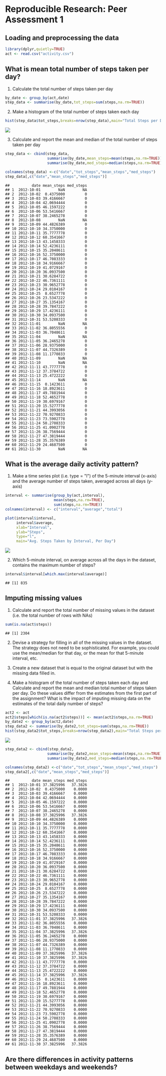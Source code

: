 # Reproducible Research: Peer Assessment 1


## Loading and preprocessing the data

```r
library(dplyr,quietly=TRUE)
act <- read.csv("activity.csv")
```


## What is mean total number of steps taken per day?

1. Calculate the total number of steps taken per day

```r
by_date <- group_by(act,date)
step_data <- summarise(by_date,tot_steps=sum(steps,na.rm=TRUE))
```

2. Make a histogram of the total number of steps taken each day

```r
hist(step_data$tot_steps,breaks=nrow(step_data),main="Total Steps per Day",xlab="Total Steps")
```

![](PA1_template_files/figure-html/unnamed-chunk-3-1.png) 

3. Calculate and report the mean and median of the total number of steps taken per day

```r
step_data <- cbind(step_data,
                   summarise(by_date,mean_steps=mean(steps,na.rm=TRUE))$mean_steps,
                   summarise(by_date,med_steps=median(steps,na.rm=TRUE))$med_steps )

colnames(step_data) <-c("date","tot_steps","mean_steps","med_steps")
step_data[,c("date","mean_steps","med_steps")]
```

```
##          date mean_steps med_steps
## 1  2012-10-01        NaN        NA
## 2  2012-10-02  0.4375000         0
## 3  2012-10-03 39.4166667         0
## 4  2012-10-04 42.0694444         0
## 5  2012-10-05 46.1597222         0
## 6  2012-10-06 53.5416667         0
## 7  2012-10-07 38.2465278         0
## 8  2012-10-08        NaN        NA
## 9  2012-10-09 44.4826389         0
## 10 2012-10-10 34.3750000         0
## 11 2012-10-11 35.7777778         0
## 12 2012-10-12 60.3541667         0
## 13 2012-10-13 43.1458333         0
## 14 2012-10-14 52.4236111         0
## 15 2012-10-15 35.2048611         0
## 16 2012-10-16 52.3750000         0
## 17 2012-10-17 46.7083333         0
## 18 2012-10-18 34.9166667         0
## 19 2012-10-19 41.0729167         0
## 20 2012-10-20 36.0937500         0
## 21 2012-10-21 30.6284722         0
## 22 2012-10-22 46.7361111         0
## 23 2012-10-23 30.9652778         0
## 24 2012-10-24 29.0104167         0
## 25 2012-10-25  8.6527778         0
## 26 2012-10-26 23.5347222         0
## 27 2012-10-27 35.1354167         0
## 28 2012-10-28 39.7847222         0
## 29 2012-10-29 17.4236111         0
## 30 2012-10-30 34.0937500         0
## 31 2012-10-31 53.5208333         0
## 32 2012-11-01        NaN        NA
## 33 2012-11-02 36.8055556         0
## 34 2012-11-03 36.7048611         0
## 35 2012-11-04        NaN        NA
## 36 2012-11-05 36.2465278         0
## 37 2012-11-06 28.9375000         0
## 38 2012-11-07 44.7326389         0
## 39 2012-11-08 11.1770833         0
## 40 2012-11-09        NaN        NA
## 41 2012-11-10        NaN        NA
## 42 2012-11-11 43.7777778         0
## 43 2012-11-12 37.3784722         0
## 44 2012-11-13 25.4722222         0
## 45 2012-11-14        NaN        NA
## 46 2012-11-15  0.1423611         0
## 47 2012-11-16 18.8923611         0
## 48 2012-11-17 49.7881944         0
## 49 2012-11-18 52.4652778         0
## 50 2012-11-19 30.6979167         0
## 51 2012-11-20 15.5277778         0
## 52 2012-11-21 44.3993056         0
## 53 2012-11-22 70.9270833         0
## 54 2012-11-23 73.5902778         0
## 55 2012-11-24 50.2708333         0
## 56 2012-11-25 41.0902778         0
## 57 2012-11-26 38.7569444         0
## 58 2012-11-27 47.3819444         0
## 59 2012-11-28 35.3576389         0
## 60 2012-11-29 24.4687500         0
## 61 2012-11-30        NaN        NA
```

## What is the average daily activity pattern?

1. Make a time series plot (i.e. type = "l") of the 5-minute interval (x-axis) and the average number of steps taken, averaged across all days (y-axis)


```r
interval <- summarise(group_by(act,interval),
                      mean(steps,na.rm=TRUE),
                      sum(steps,na.rm=TRUE))
colnames(interval) <- c("interval","average","total")

plot(interval$interval,
     interval$average,
     xlab="Interval",
     ylab="Steps",
     type="l",
     main="Avg. Steps Taken by Interval, Per Day")
```

![](PA1_template_files/figure-html/unnamed-chunk-5-1.png) 

2. Which 5-minute interval, on average across all the days in the dataset, contains the maximum number of steps?


```r
interval$interval[which.max(interval$average)]
```

```
## [1] 835
```

## Imputing missing values

1. Calculate and report the total number of missing values in the dataset (i.e. the total number of rows with NAs)


```r
sum(is.na(act$steps))
```

```
## [1] 2304
```

2. Devise a strategy for filling in all of the missing values in the dataset. The strategy does not need to be sophisticated. For example, you could use the mean/median for that day, or the mean for that 5-minute interval, etc.

3. Create a new dataset that is equal to the original dataset but with the missing data filled in.

4. Make a histogram of the total number of steps taken each day and Calculate and report the mean and median total number of steps taken per day. Do these values differ from the estimates from the first part of the assignment? What is the impact of imputing missing data on the estimates of the total daily number of steps?


```r
act2 <- act
act2$steps[which(is.na(act2$steps))] <- mean(act2$steps,na.rm=TRUE)
by_date2 <- group_by(act2,date)
step_data2 <- summarise(by_date2,tot_steps=sum(steps,na.rm=TRUE))
hist(step_data2$tot_steps,breaks=nrow(step_data2),main="Total Steps per Day",xlab="Total Steps")
```

![](PA1_template_files/figure-html/unnamed-chunk-8-1.png) 

```r
step_data2 <- cbind(step_data2,
                   summarise(by_date2,mean_steps=mean(steps,na.rm=TRUE))$mean_steps,
                   summarise(by_date2,med_steps=median(steps,na.rm=TRUE))$med_steps )

colnames(step_data2) <-c("date","tot_steps","mean_steps","med_steps")
step_data2[,c("date","mean_steps","med_steps")]
```

```
##          date mean_steps med_steps
## 1  2012-10-01 37.3825996   37.3826
## 2  2012-10-02  0.4375000    0.0000
## 3  2012-10-03 39.4166667    0.0000
## 4  2012-10-04 42.0694444    0.0000
## 5  2012-10-05 46.1597222    0.0000
## 6  2012-10-06 53.5416667    0.0000
## 7  2012-10-07 38.2465278    0.0000
## 8  2012-10-08 37.3825996   37.3826
## 9  2012-10-09 44.4826389    0.0000
## 10 2012-10-10 34.3750000    0.0000
## 11 2012-10-11 35.7777778    0.0000
## 12 2012-10-12 60.3541667    0.0000
## 13 2012-10-13 43.1458333    0.0000
## 14 2012-10-14 52.4236111    0.0000
## 15 2012-10-15 35.2048611    0.0000
## 16 2012-10-16 52.3750000    0.0000
## 17 2012-10-17 46.7083333    0.0000
## 18 2012-10-18 34.9166667    0.0000
## 19 2012-10-19 41.0729167    0.0000
## 20 2012-10-20 36.0937500    0.0000
## 21 2012-10-21 30.6284722    0.0000
## 22 2012-10-22 46.7361111    0.0000
## 23 2012-10-23 30.9652778    0.0000
## 24 2012-10-24 29.0104167    0.0000
## 25 2012-10-25  8.6527778    0.0000
## 26 2012-10-26 23.5347222    0.0000
## 27 2012-10-27 35.1354167    0.0000
## 28 2012-10-28 39.7847222    0.0000
## 29 2012-10-29 17.4236111    0.0000
## 30 2012-10-30 34.0937500    0.0000
## 31 2012-10-31 53.5208333    0.0000
## 32 2012-11-01 37.3825996   37.3826
## 33 2012-11-02 36.8055556    0.0000
## 34 2012-11-03 36.7048611    0.0000
## 35 2012-11-04 37.3825996   37.3826
## 36 2012-11-05 36.2465278    0.0000
## 37 2012-11-06 28.9375000    0.0000
## 38 2012-11-07 44.7326389    0.0000
## 39 2012-11-08 11.1770833    0.0000
## 40 2012-11-09 37.3825996   37.3826
## 41 2012-11-10 37.3825996   37.3826
## 42 2012-11-11 43.7777778    0.0000
## 43 2012-11-12 37.3784722    0.0000
## 44 2012-11-13 25.4722222    0.0000
## 45 2012-11-14 37.3825996   37.3826
## 46 2012-11-15  0.1423611    0.0000
## 47 2012-11-16 18.8923611    0.0000
## 48 2012-11-17 49.7881944    0.0000
## 49 2012-11-18 52.4652778    0.0000
## 50 2012-11-19 30.6979167    0.0000
## 51 2012-11-20 15.5277778    0.0000
## 52 2012-11-21 44.3993056    0.0000
## 53 2012-11-22 70.9270833    0.0000
## 54 2012-11-23 73.5902778    0.0000
## 55 2012-11-24 50.2708333    0.0000
## 56 2012-11-25 41.0902778    0.0000
## 57 2012-11-26 38.7569444    0.0000
## 58 2012-11-27 47.3819444    0.0000
## 59 2012-11-28 35.3576389    0.0000
## 60 2012-11-29 24.4687500    0.0000
## 61 2012-11-30 37.3825996   37.3826
```

## Are there differences in activity patterns between weekdays and weekends?
